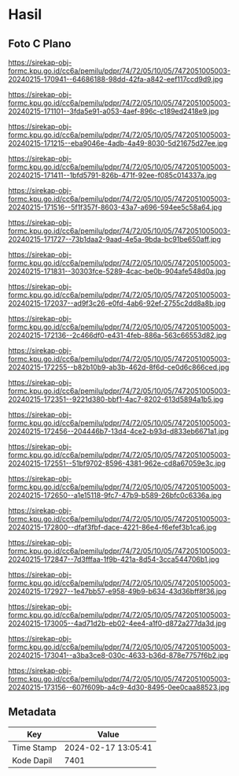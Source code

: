 # Hasil

## Foto C Plano

https://sirekap-obj-formc.kpu.go.id/cc6a/pemilu/pdpr/74/72/05/10/05/7472051005003-20240215-170941--64686188-98dd-42fa-a842-eef117ccd9d9.jpg

https://sirekap-obj-formc.kpu.go.id/cc6a/pemilu/pdpr/74/72/05/10/05/7472051005003-20240215-171101--3fda5e91-a053-4aef-896c-c189ed2418e9.jpg

https://sirekap-obj-formc.kpu.go.id/cc6a/pemilu/pdpr/74/72/05/10/05/7472051005003-20240215-171215--eba9046e-4adb-4a49-8030-5d21675d27ee.jpg

https://sirekap-obj-formc.kpu.go.id/cc6a/pemilu/pdpr/74/72/05/10/05/7472051005003-20240215-171411--1bfd5791-826b-471f-92ee-f085c014337a.jpg

https://sirekap-obj-formc.kpu.go.id/cc6a/pemilu/pdpr/74/72/05/10/05/7472051005003-20240215-171516--5f1f357f-8603-43a7-a696-594ee5c58a64.jpg

https://sirekap-obj-formc.kpu.go.id/cc6a/pemilu/pdpr/74/72/05/10/05/7472051005003-20240215-171727--73b1daa2-9aad-4e5a-9bda-bc91be650aff.jpg

https://sirekap-obj-formc.kpu.go.id/cc6a/pemilu/pdpr/74/72/05/10/05/7472051005003-20240215-171831--30303fce-5289-4cac-be0b-904afe548d0a.jpg

https://sirekap-obj-formc.kpu.go.id/cc6a/pemilu/pdpr/74/72/05/10/05/7472051005003-20240215-172037--ad9f3c26-e0fd-4ab6-92ef-2755c2dd8a8b.jpg

https://sirekap-obj-formc.kpu.go.id/cc6a/pemilu/pdpr/74/72/05/10/05/7472051005003-20240215-172136--2c466df0-e431-4feb-886a-563c66553d82.jpg

https://sirekap-obj-formc.kpu.go.id/cc6a/pemilu/pdpr/74/72/05/10/05/7472051005003-20240215-172255--b82b10b9-ab3b-462d-8f6d-ce0d6c866ced.jpg

https://sirekap-obj-formc.kpu.go.id/cc6a/pemilu/pdpr/74/72/05/10/05/7472051005003-20240215-172351--9221d380-bbf1-4ac7-8202-613d5894a1b5.jpg

https://sirekap-obj-formc.kpu.go.id/cc6a/pemilu/pdpr/74/72/05/10/05/7472051005003-20240215-172456--204446b7-13d4-4ce2-b93d-d833eb6671a1.jpg

https://sirekap-obj-formc.kpu.go.id/cc6a/pemilu/pdpr/74/72/05/10/05/7472051005003-20240215-172551--51bf9702-8596-4381-962e-cd8a67059e3c.jpg

https://sirekap-obj-formc.kpu.go.id/cc6a/pemilu/pdpr/74/72/05/10/05/7472051005003-20240215-172650--a1e15118-9fc7-47b9-b589-26bfc0c6336a.jpg

https://sirekap-obj-formc.kpu.go.id/cc6a/pemilu/pdpr/74/72/05/10/05/7472051005003-20240215-172800--dfaf3fbf-dace-4221-86e4-f6efef3b1ca6.jpg

https://sirekap-obj-formc.kpu.go.id/cc6a/pemilu/pdpr/74/72/05/10/05/7472051005003-20240215-172847--7d3fffaa-1f9b-421a-8d54-3cca544706b1.jpg

https://sirekap-obj-formc.kpu.go.id/cc6a/pemilu/pdpr/74/72/05/10/05/7472051005003-20240215-172927--1e47bb57-e958-49b9-b634-43d36bff8f36.jpg

https://sirekap-obj-formc.kpu.go.id/cc6a/pemilu/pdpr/74/72/05/10/05/7472051005003-20240215-173005--4ad71d2b-eb02-4ee4-a1f0-d872a277da3d.jpg

https://sirekap-obj-formc.kpu.go.id/cc6a/pemilu/pdpr/74/72/05/10/05/7472051005003-20240215-173041--a3ba3ce8-030c-4633-b36d-878e7757f6b2.jpg

https://sirekap-obj-formc.kpu.go.id/cc6a/pemilu/pdpr/74/72/05/10/05/7472051005003-20240215-173156--607f609b-a4c9-4d30-8495-0ee0caa88523.jpg


## Metadata

| Key        | Value               |
| ---------- | ------------------- |
| Time Stamp | 2024-02-17 13:05:41 |
| Kode Dapil | 7401                |



